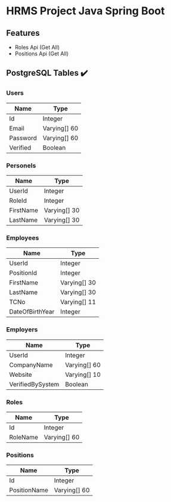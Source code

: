 # HRMS Project Java Spring Boot

## Features
* Roles Api (Get All)
* Positions Api (Get All)

## PostgreSQL Tables ✔️

### Users
| Name     | Type         |
|----------|--------------|
| Id       | Integer      |
| Email    | Varying[] 60 |
| Password | Varying[] 60 |
| Verified | Boolean      |

### Personels
| Name      | Type         |
|-----------|--------------|
| UserId    | Integer      |
| RoleId    | Integer      |
| FirstName | Varying[] 30 |
| LastName  | Varying[] 30 |

### Employees
| Name        | Type         |
|-------------|--------------|
| UserId      | Integer      |
| PositionId  | Integer      |
| FirstName   | Varying[] 30 |
| LastName    | Varying[] 30 |
| TCNo        | Varying[] 11 |
| DateOfBirthYear | Integer         |

### Employers
| Name             | Type         |
|------------------|--------------|
| UserId           | Integer      |
| CompanyName      | Varying[] 60 |
| Website          | Varying[] 10 |
| VerifiedBySystem | Boolean      |

### Roles
| Name     | Type         |
|----------|--------------|
| Id       | Integer      |
| RoleName | Varying[] 60 |

### Positions
| Name         | Type         |
|--------------|--------------|
| Id           | Integer      |
| PositionName | Varying[] 60 |
